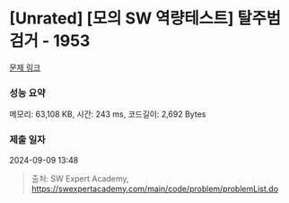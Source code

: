 # [Unrated] [모의 SW 역량테스트] 탈주범 검거 - 1953 

[문제 링크](https://swexpertacademy.com/main/code/problem/problemDetail.do?contestProbId=AV5PpLlKAQ4DFAUq) 

### 성능 요약

메모리: 63,108 KB, 시간: 243 ms, 코드길이: 2,692 Bytes

### 제출 일자

2024-09-09 13:48



> 출처: SW Expert Academy, https://swexpertacademy.com/main/code/problem/problemList.do